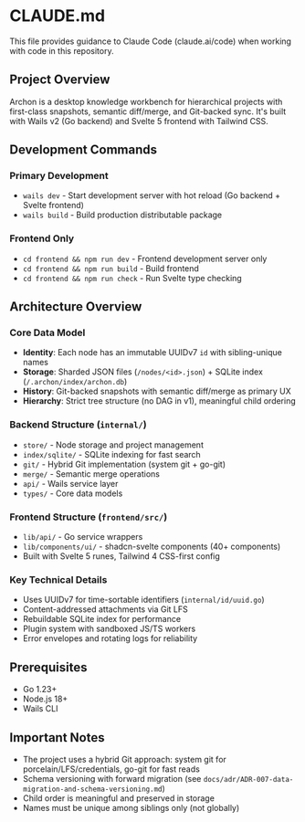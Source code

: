# CLAUDE.md

This file provides guidance to Claude Code (claude.ai/code) when working with code in this repository.

## Project Overview

Archon is a desktop knowledge workbench for hierarchical projects with first-class snapshots, semantic diff/merge, and Git-backed sync. It's built with Wails v2 (Go backend) and Svelte 5 frontend with Tailwind CSS.

## Development Commands

### Primary Development
- `wails dev` - Start development server with hot reload (Go backend + Svelte frontend)
- `wails build` - Build production distributable package

### Frontend Only
- `cd frontend && npm run dev` - Frontend development server only
- `cd frontend && npm run build` - Build frontend
- `cd frontend && npm run check` - Run Svelte type checking

## Architecture Overview

### Core Data Model
- **Identity**: Each node has an immutable UUIDv7 `id` with sibling-unique names
- **Storage**: Sharded JSON files (`/nodes/<id>.json`) + SQLite index (`/.archon/index/archon.db`)
- **History**: Git-backed snapshots with semantic diff/merge as primary UX
- **Hierarchy**: Strict tree structure (no DAG in v1), meaningful child ordering

### Backend Structure (`internal/`)
- `store/` - Node storage and project management
- `index/sqlite/` - SQLite indexing for fast search
- `git/` - Hybrid Git implementation (system git + go-git)
- `merge/` - Semantic merge operations
- `api/` - Wails service layer
- `types/` - Core data models

### Frontend Structure (`frontend/src/`)
- `lib/api/` - Go service wrappers
- `lib/components/ui/` - shadcn-svelte components (40+ components)
- Built with Svelte 5 runes, Tailwind 4 CSS-first config

### Key Technical Details
- Uses UUIDv7 for time-sortable identifiers (`internal/id/uuid.go`)
- Content-addressed attachments via Git LFS
- Rebuildable SQLite index for performance
- Plugin system with sandboxed JS/TS workers
- Error envelopes and rotating logs for reliability

## Prerequisites
- Go 1.23+
- Node.js 18+
- Wails CLI

## Important Notes
- The project uses a hybrid Git approach: system git for porcelain/LFS/credentials, go-git for fast reads
- Schema versioning with forward migration (see `docs/adr/ADR-007-data-migration-and-schema-versioning.md`)
- Child order is meaningful and preserved in storage
- Names must be unique among siblings only (not globally)